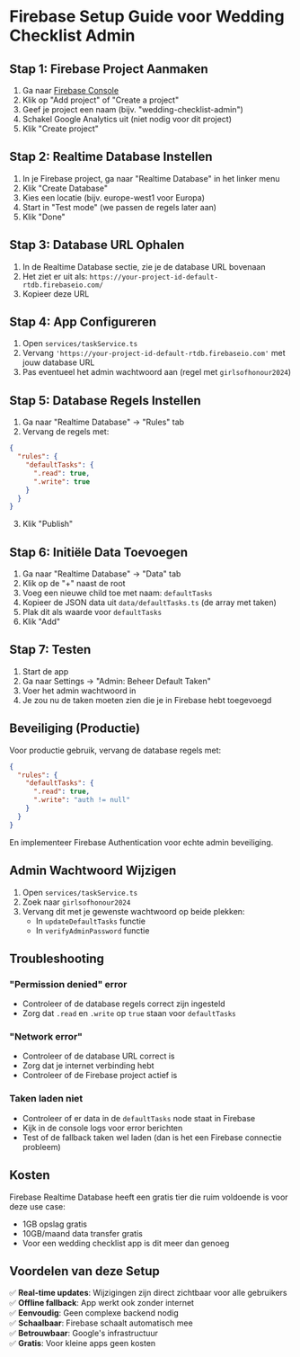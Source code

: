 # Firebase Setup Guide voor Wedding Checklist Admin

## Stap 1: Firebase Project Aanmaken

1. Ga naar [Firebase Console](https://console.firebase.google.com/)
2. Klik op "Add project" of "Create a project"
3. Geef je project een naam (bijv. "wedding-checklist-admin")
4. Schakel Google Analytics uit (niet nodig voor dit project)
5. Klik "Create project"

## Stap 2: Realtime Database Instellen

1. In je Firebase project, ga naar "Realtime Database" in het linker menu
2. Klik "Create Database"
3. Kies een locatie (bijv. europe-west1 voor Europa)
4. Start in "Test mode" (we passen de regels later aan)
5. Klik "Done"

## Stap 3: Database URL Ophalen

1. In de Realtime Database sectie, zie je de database URL bovenaan
2. Het ziet er uit als: `https://your-project-id-default-rtdb.firebaseio.com/`
3. Kopieer deze URL

## Stap 4: App Configureren

1. Open `services/taskService.ts`
2. Vervang `'https://your-project-id-default-rtdb.firebaseio.com'` met jouw database URL
3. Pas eventueel het admin wachtwoord aan (regel met `girlsofhonour2024`)

## Stap 5: Database Regels Instellen

1. Ga naar "Realtime Database" → "Rules" tab
2. Vervang de regels met:

```json
{
  "rules": {
    "defaultTasks": {
      ".read": true,
      ".write": true
    }
  }
}
```

3. Klik "Publish"

## Stap 6: Initiële Data Toevoegen

1. Ga naar "Realtime Database" → "Data" tab
2. Klik op de "+" naast de root
3. Voeg een nieuwe child toe met naam: `defaultTasks`
4. Kopieer de JSON data uit `data/defaultTasks.ts` (de array met taken)
5. Plak dit als waarde voor `defaultTasks`
6. Klik "Add"

## Stap 7: Testen

1. Start de app
2. Ga naar Settings → "Admin: Beheer Default Taken"
3. Voer het admin wachtwoord in
4. Je zou nu de taken moeten zien die je in Firebase hebt toegevoegd

## Beveiliging (Productie)

Voor productie gebruik, vervang de database regels met:

```json
{
  "rules": {
    "defaultTasks": {
      ".read": true,
      ".write": "auth != null"
    }
  }
}
```

En implementeer Firebase Authentication voor echte admin beveiliging.

## Admin Wachtwoord Wijzigen

1. Open `services/taskService.ts`
2. Zoek naar `girlsofhonour2024`
3. Vervang dit met je gewenste wachtwoord op beide plekken:
   - In `updateDefaultTasks` functie
   - In `verifyAdminPassword` functie

## Troubleshooting

### "Permission denied" error

- Controleer of de database regels correct zijn ingesteld
- Zorg dat `.read` en `.write` op `true` staan voor `defaultTasks`

### "Network error"

- Controleer of de database URL correct is
- Zorg dat je internet verbinding hebt
- Controleer of de Firebase project actief is

### Taken laden niet

- Controleer of er data in de `defaultTasks` node staat in Firebase
- Kijk in de console logs voor error berichten
- Test of de fallback taken wel laden (dan is het een Firebase connectie probleem)

## Kosten

Firebase Realtime Database heeft een gratis tier die ruim voldoende is voor deze use case:

- 1GB opslag gratis
- 10GB/maand data transfer gratis
- Voor een wedding checklist app is dit meer dan genoeg

## Voordelen van deze Setup

✅ **Real-time updates**: Wijzigingen zijn direct zichtbaar voor alle gebruikers  
✅ **Offline fallback**: App werkt ook zonder internet  
✅ **Eenvoudig**: Geen complexe backend nodig  
✅ **Schaalbaar**: Firebase schaalt automatisch mee  
✅ **Betrouwbaar**: Google's infrastructuur  
✅ **Gratis**: Voor kleine apps geen kosten
